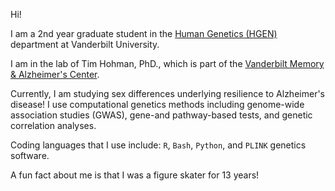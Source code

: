 Hi!

I am a 2nd year graduate student in the [Human Genetics (HGEN)](https://medschool.vanderbilt.edu/igp/human-genetics/) department at Vanderbilt University.

I am in the lab of Tim Hohman, PhD., which is part of the [Vanderbilt Memory & Alzheimer's Center](https://www.vumc.org/vmac/).

Currently, I am studying sex differences underlying resilience to Alzheimer's disease! I use computational genetics methods including genome-wide association studies (GWAS), gene-and pathway-based tests, and genetic correlation analyses. 

Coding languages that I use include: `R`, `Bash`, `Python`, and `PLINK` genetics software.

A fun fact about me is that I was a figure skater for 13 years!
